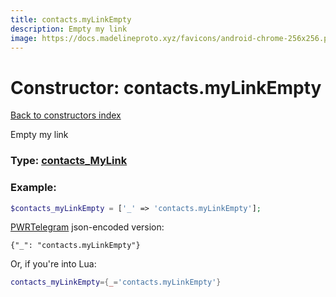 ```yaml
---
title: contacts.myLinkEmpty
description: Empty my link
image: https://docs.madelineproto.xyz/favicons/android-chrome-256x256.png
---
```

# Constructor: contacts.myLinkEmpty  
[Back to constructors index](index.md)



Empty my link




### Type: [contacts\_MyLink](../types/contacts_MyLink.md)


### Example:

```php
$contacts_myLinkEmpty = ['_' => 'contacts.myLinkEmpty'];
```  

[PWRTelegram](https://pwrtelegram.xyz) json-encoded version:

```
{"_": "contacts.myLinkEmpty"}
```


Or, if you're into Lua:

```lua
contacts_myLinkEmpty={_='contacts.myLinkEmpty'}

```



